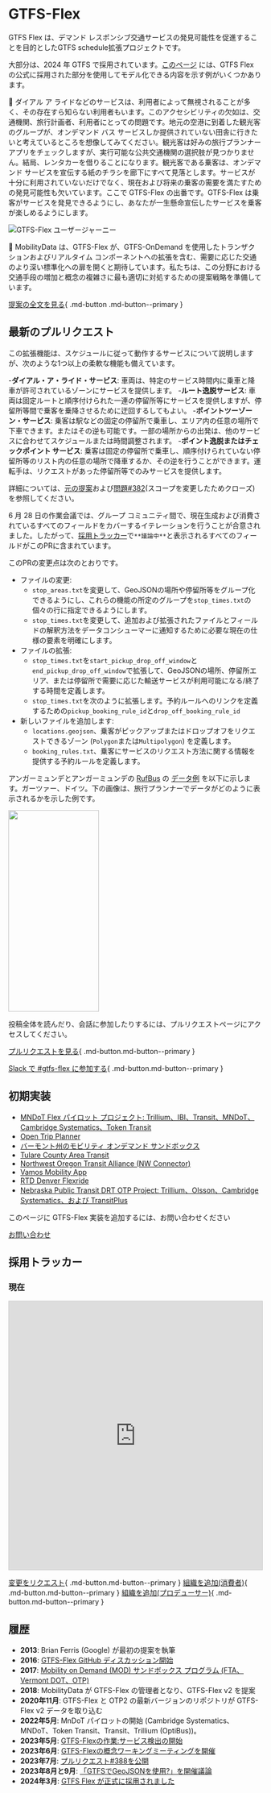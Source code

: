# GTFS-Flex

GTFS Flex は、デマンド レスポンシブ交通サービスの発見可能性を促進することを目的としたGTFS schedule拡張プロジェクトです。

大部分は、2024 年 GTFS で採用されています。[このページ](../../../documentation/schedule/examples/flex) には、GTFS Flex の公式に採用された部分を使用してモデル化できる内容を示す例がいくつかあります。

🤔 ダイアル ア ライドなどのサービスは、利用者によって無視されることが多く、その存在すら知らない利用者もいます。このアクセシビリティの欠如は、交通機関、旅行計画者、利用者にとっての問題です。地元の空港に到着した観光客のグループが、オンデマンド バス サービスしか提供されていない田舎に行きたいと考えているところを想像してみてください。観光客は好みの旅行プランナー アプリをチェックしますが、実行可能な公共交通機関の選択肢が見つかりません。結局、レンタカーを借りることになります。観光客である乗客は、オンデマンド サービスを宣伝する紙のチラシを廊下にすべて見落とします。サービスが十分に利用されていないだけでなく、現在および将来の乗客の需要を満たすための発見可能性も欠いています。ここで GTFS-Flex の出番です。GTFS-Flex は乗客がサービスを発見できるようにし、あなたが一生懸命宣伝したサービスを乗客が楽しめるようにします。

<img src="../../../assets/flex-userjourney-resize.jpg" alt="GTFS-Flex ユーザージャーニー"> 

🔮 MobilityData は、GTFS-Flex が、GTFS-OnDemand を使用したトランザクションおよびリアルタイム コンポーネントへの拡張を含む、需要に応じた交通のより深い標準化への扉を開くと期待しています。私たちは、この分野における交通手段の増加と概念の複雑さに最も適切に対処するための提案戦略を準備しています。

[提案の全文を見る](https://github.com/MobilityData/gtfs-flex){ .md-button .md-button--primary }

## 最新のプルリクエスト
この拡張機能は、スケジュールに従って動作するサービスについて説明しますが、次のような1つ以上の柔軟な機能も備えています。

-**ダイアル・ア・ライド・サービス**: 車両は、特定のサービス時間内に乗車と降車が許可されているゾーンにサービスを提供します。
-**ルート逸脱サービス**: 車両は固定ルートと順序付けられた一連の停留所等にサービスを提供しますが、停留所等間で乗客を乗降させるために迂回するしてもよい。
-**ポイントツーゾーン・サービス**: 乗客は駅などの固定の停留所で乗車し、エリア内の任意の場所で下車できます。またはその逆も可能です。一部の場所からの出発は、他のサービスに合わせてスケジュールまたは時間調整されます。
-**ポイント逸脱またはチェックポイント サービス**: 乗客は固定の停留所で乗車し、順序付けられていない停留所等のリスト内の任意の場所で降車するか、その逆を行うことができます。運転手は、リクエストがあった停留所等でのみサービスを提供します。

詳細については、[元の提案](https://github.com/MobilityData/gtfs-flex/blob/master/spec/reference.md)および[問題#382](https://github.com/google/transit/issues/382)(スコープを変更したためクローズ)を参照してください。

6 月 28 日の作業会議では、グループ コミュニティ間で、現在生成および消費されているすべてのフィールドをカバーするイテレーションを行うことが合意されました。したがって、[採用トラッカー](#adoption-tracker)で`**議論中**`と表示されるすべてのフィールドがこのPRに含まれています。

このPRの変更点は次のとおりです。

- ファイルの変更:
    - `stop_areas.txt`を変更して、GeoJSONの場所や停留所等をグループ化できるようにし、これらの機能の所定のグループを`stop_times.txt`の個々の行に指定できるようにします。
    - `stop_times.txt`を変更して、追加および拡張されたファイルとフィールドの解釈方法をデータコンシューマーに通知するために必要な現在の仕様の要素を明確にします。
- ファイルの拡張:
    - `stop_times.txt`を`start_pickup_drop_off_window`と`end_pickup_drop_off_window`で拡張して、GeoJSONの場所、停留所エリア、または停留所で需要に応じた輸送サービスが利用可能になる/終了する時間を定義します。
    - `stop_times.txt`を次のように拡張します。予約ルールへのリンクを定義するための`pickup_booking_rule_id`と`drop_off_booking_rule_id` 
- 新しいファイルを追加します:
    - `locations.geojson`、乗客がピックアップまたはドロップオフをリクエストできるゾーン (`Polygon`または`Multipolygon`) を定義します。
    - `booking_rules.txt`、乗客にサービスのリクエスト方法に関する情報を提供する予約ルールを定義します。

アンガーミュンデとアンガーミュンデの [RufBus](https://uvg-online.com/rufbus-angermuende/) の [データ例](https://docs.google.com/spreadsheets/d/1w5EHuHfxvejqApJFHA1Z0K2KytD9zahwbf8zyRlP_Ls/edit#gid=1451132209) を以下に示します。ガーツァー、ドイツ。下の画像は、旅行プランナーでデータがどのように表示されるかを示した例です。

 <img src="https://github.com/google/transit/assets/126435471/c986f79a-0164-4e38-a552-7e37405fe133" width="180" height="400"> 

投稿全体を読んだり、会話に参加したりするには、プルリクエストページにアクセスしてください。 

[プルリクエストを見る](https://github.com/google/transit/pull/388){ .md-button.md-button--primary }

[Slack で #gtfs-flex に参加する](https://share.mobilitydata.org/slack){ .md-button.md-button--primary }

## 初期実装

- [MNDoT Flex パイロット プロジェクト: Trillium、IBI、Transit、MNDoT、Cambridge Systematics、Token Transit](https://blog.transitapp.com/case-study/mndot-gtfs-flex-bringing-rural-riders-into-the-fold/) 
- [Open Trip Planner](https://www.opentripplanner.org/)
- [バーモント州のモビリティ オンデマンド サンドボックス](https://www.connectingcommuters.org/)
- [Tulare County Area Transit](https://ridetcat.org/)
- [Northwest Oregon Transit Alliance (NW Connector)](https://nwconnector.org/other-services/)
- [Vamos Mobility App](https://vamosmobileapp.com/)
- [RTD Denver Flexride](https://www.rtd-denver.com/services/flexride)
- [Nebraska Public Transit DRT OTP Project: Trillium、Olsson、Cambridge Systematics、および TransitPlus](https://便.nebraskatransit.com/#/)

このページに GTFS-Flex 実装を追加するには、お問い合わせください

<a class="md-button md-button--primary" href=mailto:specification@mobilitydata.org>お問い合わせ</a>

## 採用トラッカー
### 現在

<iframe class="airtable-embed" src="https://airtable.com/embed/appopXWyO2ne6THIw/shrUPyCZWOWrvO2mX?backgroundColor=purple" frameborder="0" onmousewheel="" width="100%" height="533" style="background: transparent; border: 1px solid #ccc;"></iframe>

[変更をリクエスト](https://airtable.com/shrcac1fXUrMxfoDV){ .md-button.md-button--primary }
[組織を追加(消費者)](https://airtable.com/shrgnVR5Su9tkHvUv){ .md-button.md-button--primary }
[組織を追加(プロデューサー)](https://airtable.com/shrsU4idBtcLuRuwZ){ .md-button.md-button--primary }

## 履歴

- **2013**: Brian Ferris (Google) が最初の提案を執筆
- **2016**: <a href="https://github.com/MobilityData/gtfs-flex/tree/master" target="_blank">GTFS-Flex GitHub ディスカッション開始</a>
- **2017**: <a href="https://www.oregon.gov/odot/RPTD/RPTD%20Document%20Library/GTFS-Flex-N-CATT.pdf" target="_blank">Mobility on Demand (MOD) サンドボックス プログラム (FTA、Vermont DOT、OTP)</a>
- **2018**: MobilityData が GTFS-Flex の管理者となり、GTFS-Flex v2 を提案
- **2020年11月**: GTFS-Flex と OTP2 の最新バージョンのリポジトリが GTFS-Flex v2 データを取り込む
- **2022年5月**: MnDoT パイロットの開始 (Cambridge Systematics、MNDoT、Token Transit、Transit、Trillium (OptiBus))。
- **2023年5月**: <a href="https://github.com/google/transit/issues/382" target="_blank">GTFS-Flexの作業:サービス検出の開始</a>
- **2023年6月**: <a href="https://mobilitydata.org/recap-mobilitydata-working-meeting-gtfs-flex-service-discovery/" target="_blank">GTFS-Flexの概念ワーキングミーティングを開催</a>
- **2023年7月**: <a href="https://github.com/google/transit/pull/388" target="_blank">プルリクエスト#388を公開</a>
- **2023年8月と9月**: <a href="https://github.com/google/transit/pull/388" target="_blank">「GTFSでGeoJSONを使用?」を開催議論</a>
- **2024年3月**: <a href="https://github.com/google/transit/pull/433" target="_blank">GTFS Flex が正式に採用されました</a>